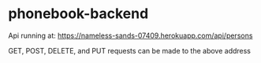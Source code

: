 # phonebook-backend

Api running at: https://nameless-sands-07409.herokuapp.com/api/persons

GET, POST, DELETE, and PUT requests can be made to the above address
